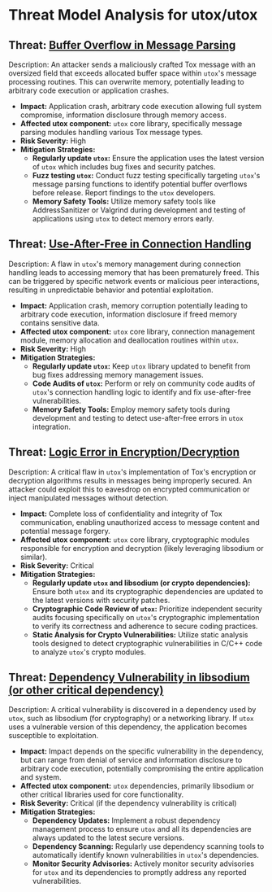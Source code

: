# Threat Model Analysis for utox/utox

## Threat: [Buffer Overflow in Message Parsing](./threats/buffer_overflow_in_message_parsing.md)

Description: An attacker sends a maliciously crafted Tox message with an oversized field that exceeds allocated buffer space within `utox`'s message processing routines. This can overwrite memory, potentially leading to arbitrary code execution or application crashes.
- **Impact:** Application crash, arbitrary code execution allowing full system compromise, information disclosure through memory access.
- **Affected utox component:** `utox` core library, specifically message parsing modules handling various Tox message types.
- **Risk Severity:** High
- **Mitigation Strategies:**
    - **Regularly update `utox`:** Ensure the application uses the latest version of `utox` which includes bug fixes and security patches.
    - **Fuzz testing `utox`:**  Conduct fuzz testing specifically targeting `utox`'s message parsing functions to identify potential buffer overflows before release. Report findings to the `utox` developers.
    - **Memory Safety Tools:** Utilize memory safety tools like AddressSanitizer or Valgrind during development and testing of applications using `utox` to detect memory errors early.

## Threat: [Use-After-Free in Connection Handling](./threats/use-after-free_in_connection_handling.md)

Description: A flaw in `utox`'s memory management during connection handling leads to accessing memory that has been prematurely freed. This can be triggered by specific network events or malicious peer interactions, resulting in unpredictable behavior and potential exploitation.
- **Impact:** Application crash, memory corruption potentially leading to arbitrary code execution, information disclosure if freed memory contains sensitive data.
- **Affected utox component:** `utox` core library, connection management module, memory allocation and deallocation routines within `utox`.
- **Risk Severity:** High
- **Mitigation Strategies:**
    - **Regularly update `utox`:** Keep `utox` library updated to benefit from bug fixes addressing memory management issues.
    - **Code Audits of `utox`:**  Perform or rely on community code audits of `utox`'s connection handling logic to identify and fix use-after-free vulnerabilities.
    - **Memory Safety Tools:** Employ memory safety tools during development and testing to detect use-after-free errors in `utox` integration.

## Threat: [Logic Error in Encryption/Decryption](./threats/logic_error_in_encryptiondecryption.md)

Description: A critical flaw in `utox`'s implementation of Tox's encryption or decryption algorithms results in messages being improperly secured. An attacker could exploit this to eavesdrop on encrypted communication or inject manipulated messages without detection.
- **Impact:** Complete loss of confidentiality and integrity of Tox communication, enabling unauthorized access to message content and potential message forgery.
- **Affected utox component:** `utox` core library, cryptographic modules responsible for encryption and decryption (likely leveraging libsodium or similar).
- **Risk Severity:** Critical
- **Mitigation Strategies:**
    - **Regularly update `utox` and libsodium (or crypto dependencies):** Ensure both `utox` and its cryptographic dependencies are updated to the latest versions with security patches.
    - **Cryptographic Code Review of `utox`:**  Prioritize independent security audits focusing specifically on `utox`'s cryptographic implementation to verify its correctness and adherence to secure coding practices.
    - **Static Analysis for Crypto Vulnerabilities:** Utilize static analysis tools designed to detect cryptographic vulnerabilities in C/C++ code to analyze `utox`'s crypto modules.

## Threat: [Dependency Vulnerability in libsodium (or other critical dependency)](./threats/dependency_vulnerability_in_libsodium__or_other_critical_dependency_.md)

Description: A critical vulnerability is discovered in a dependency used by `utox`, such as libsodium (for cryptography) or a networking library. If `utox` uses a vulnerable version of this dependency, the application becomes susceptible to exploitation.
- **Impact:**  Impact depends on the specific vulnerability in the dependency, but can range from denial of service and information disclosure to arbitrary code execution, potentially compromising the entire application and system.
- **Affected utox component:** `utox` dependencies, primarily libsodium or other critical libraries used for core functionality.
- **Risk Severity:** Critical (if the dependency vulnerability is critical)
- **Mitigation Strategies:**
    - **Dependency Updates:** Implement a robust dependency management process to ensure `utox` and all its dependencies are always updated to the latest secure versions.
    - **Dependency Scanning:** Regularly use dependency scanning tools to automatically identify known vulnerabilities in `utox`'s dependencies.
    - **Monitor Security Advisories:** Actively monitor security advisories for `utox` and its dependencies to promptly address any reported vulnerabilities.

